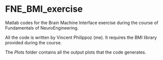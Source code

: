 # FNE_BMI_exercise
Matlab codes for the Brain Machine Interface exercise during the course of Fundamentals of NeuroEngineering.

All the code is written by Vincent Philippoz (me). It requires the BMI library provided during the course.

The *Plots* folder contains all the output plots that the code generates.
